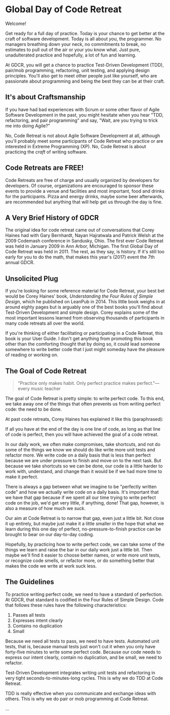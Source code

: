 # Global Day of Code Retreat

Welcome!

Get ready for a full day of practice. Today is your chance to get better at the craft of software development. Today is all about *you*, the programmer. No managers breathing down your neck, no commitments to break, no estimates to pull out of the air or your you know what. Just pure, unadulterated practice and hopefully, a lot of fun and learning.

At GDCR, you will get a chance to practice Test-Driven Development (TDD), pair/mob programming, refactoring, unit testing, and applying design principles. You'll also get to meet other people just like yourself, who are passionate about programming and being the best they can be at their craft.

## It's about Craftsmanship

If you have had bad experiences with Scrum or some other flavor of Agile Software Development in the past, you might hesitate when you hear "TDD, refactoring, and pair programming" and say, "Wait, are you trying to trick me into doing Agile?"

No, Code Retreat is not about Agile Software Development at all, although you'll probably meet some  participants of Code Retreat who practice or are interested in Extreme Programming (XP). No, Code Retreat is about practicing the *craft* of writing software.

## Code Retreats are FREE!

Code Retreats are free of charge and usually organized by developers for developers. Of course, organizations are encouraged to sponsor these events to provide a venue and facilities and most important, food and drinks for the participants. Pizza and energy drinks, maybe some beer afterwards, are recommended but anything that will help get us through the day is fine.

## A Very Brief History of GDCR

The original idea for code retreat came out of conversations that Corey Haines had with Gary Bernhardt, Nayan Hajratwala and Patrick Welsh at the 2009 Codemash conference in Sandusky, Ohio. The first ever Code Retreat was held in January 2009 in Ann Arbor, Michigan. The first Global Day of Code Retreat was held in 2011. The rest, as they say, is history. If it's still too early for you to do the math, that makes this year's (2017) event the 7th annual GDCR.

## Unsolicited Plug

If you're looking for some reference material for Code Retreat, your best bet would be Corey Haines' book, *Understanding the Four Rules of Simple Design*, which he published on LeanPub in 2014. This little book weighs in at around eighty pages but is arguably one of the best books you'll find about Test-Driven Development and simple design. Corey explains some of the most important lessons learned from observing thousands of participants in many code retreats all over the world.

If you're thinking of either facilitating or participating in a Code Retreat, this book is your User Guide. I don't get anything from promoting this book other than the comforting thought that by doing so, it could lead someone somewhere to write better code that I just might someday have the pleasure of reading or working on.

## The Goal of Code Retreat

> "Practice only makes habit. Only perfect practice makes perfect."&mdash;every music teacher

The goal of Code Retreat is pretty simple: to write perfect code. To this end, we take away one of the things that often prevents us from writing perfect code: the need to be done.

At past code retreats, Corey Haines has explained it like this (paraphrased):

If all you have at the end of the day is one line of code, as long as that line of code is perfect, then you will have achieved the goal of a code retreat.

In our daily work, we often make compromises, take shortcuts, and not do some of the things we know we should do like write more unit tests and refactor more. We write code on a daily basis that is less than perfect because we are under pressure to finish and move on to the next task. But because we take shortcuts so we can be done, our code is a little harder to work with, understand, and change than it would be if we had more time to make it perfect.

There is always a gap between what we imagine to be "perfectly written code" and how we actually write code on a daily basis. It's important that we have that gap because if we spent all our time trying to write perfect code on the job, we'd get very little, if anything, done! That gap, however, is also a measure of how much we suck.

Our aim at Code Retreat is to narrow that gap, even just a little bit. Not close it up entirely, but maybe just make it a little smaller in the hope that what we learn during this one day of perfect, no-pressure-to-finish practice can be brought to bear on our day-to-day coding.

Hopefully, by practicing how to write perfect code, we can take some of the things we learn and raise the bar in our daily work just a little bit. Then maybe we'll find it easier to choose better names, or write more unit tests, or recognize code smells, or refactor more, or do something better that makes the code we write at work suck less.

## The Guidelines

To practice writing perfect code, we need to have a standard of perfection. At GDCR, that standard is codified in the Four Rules of Simple Design. Code that follows these rules have the following characteristics:

1. Passes all tests
2. Expresses intent clearly
3. Contains no duplication
4. Small

Because we need all tests to pass, we need to have tests. Automated unit tests, that is, because manual tests just won't cut it when you only have forty-five minutes to write some perfect code. Because our code needs to express our intent clearly, contain no duplication, and be small, we need to refactor.

Test-Driven Development integrates writing unit tests and refactoring in very tight seconds-to-minutes-long cycles. This is why we do TDD at Code Retreat.

TDD is really effective when you communicate and exchange ideas with others. This is why we do pair or mob programming at Code Retreat.

...
